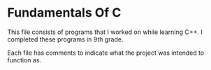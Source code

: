 # Fundamentals Of C
This file consists of programs that I worked on while learning C++. I completed these programs in 9th grade.

Each file has comments to indicate what the project was intended to function as.
